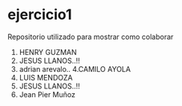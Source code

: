 # ejercicio1
Repositorio utilizado para mostrar como colaborar

1. HENRY GUZMAN
2. JESUS LLANOS..!!
3. adrian arevalo..
4.CAMILO AYOLA
5. LUIS MENDOZA
6. JESUS LLANOS..!!
7. Jean Pier Muñoz
